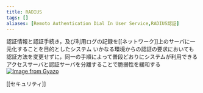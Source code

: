 ```yaml
---
title: RADIUS
tags: []
aliases: [Remoto Authentication Dial In User Service,RADIUS認証]
---
```


認証情報と認証手続き，及び利用ログの記録を[[ネットワーク]]上のサーバに一元化することを目的としたシステム
いかなる環境からの認証の要求においても認証方法を変更せずに，同一の手順によって普段どおりにシステムが利用できる
アクセスサーバと認証サーバを分離することで脆弱性を緩和する
[![Image from Gyazo](https://i.gyazo.com/0e3c2e64983af301e5ab192c2d49772d.png)](https://gyazo.com/0e3c2e64983af301e5ab192c2d49772d)

[[セキュリティ]]
